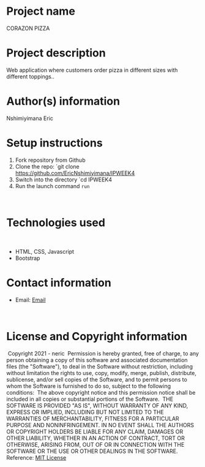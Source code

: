 # Project name
CORAZON PIZZA
# Project description
Web application where customers order pizza in different sizes with different toppings..
​

# Author(s) information
Nshimiyimana Eric
​
# Setup instructions
1. Fork repository from Github
​
1. Clone the repo:
    `git clone https://github.com/EricNshimiyimana/IPWEEK4
​
1. Switch into the directory
    `cd IPWEEK4
​
1. Run the launch command
    `run`
​

​
# Technologies used
​
* HTML, CSS, Javascript
* Bootstrap
​
​
# Contact information
* Email: [Email](nericmpc@gmail.com)

​
# License and Copyright information
​
Copyright 2021 - neric
​
Permission is hereby granted, free of charge, to any person obtaining a copy of this software and associated documentation files (the "Software"), to deal in the Software without restriction, including without limitation the rights to use, copy, modify, merge, publish, distribute, sublicense, and/or sell copies of the Software, and to permit persons to whom the Software is furnished to do so, subject to the following conditions:
​
The above copyright notice and this permission notice shall be included in all copies or substantial portions of the Software.
​
THE SOFTWARE IS PROVIDED "AS IS", WITHOUT WARRANTY OF ANY KIND, EXPRESS OR IMPLIED, INCLUDING BUT NOT LIMITED TO THE WARRANTIES OF MERCHANTABILITY, FITNESS FOR A PARTICULAR PURPOSE AND NONINFRINGEMENT. IN NO EVENT SHALL THE AUTHORS OR COPYRIGHT HOLDERS BE LIABLE FOR ANY CLAIM, DAMAGES OR OTHER LIABILITY, WHETHER IN AN ACTION OF CONTRACT, TORT OR OTHERWISE, ARISING FROM, OUT OF OR IN CONNECTION WITH THE SOFTWARE OR THE USE OR OTHER DEALINGS IN THE SOFTWARE.
​
Reference: [MIT License](https://opensource.org/licenses/MIT)
